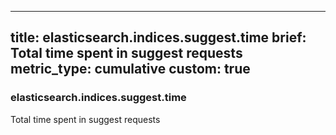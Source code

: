 
---
title: elasticsearch.indices.suggest.time
brief: Total time spent in suggest requests
metric_type: cumulative
custom: true
---
### elasticsearch.indices.suggest.time

Total time spent in suggest requests
